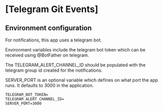# [Telegram Git Events]

## Environment configuration

For notifications, this app uses a telegram bot.

Environment variables include the telegram bot token which can be received using @BotFather on telegram.

The TELEGRAM_ALERT_CHANNEL_ID should be populated with the telegram group id created for the notifications.

SERVER_PORT is an optional variable which defines on what port the app runs. It defaults to 3000 in the application.

```
TELEGRAM_BOT_TOKEN=
TELEGRAM_ALERT_CHANNEL_ID=
SERVER_PORT=3000
```
